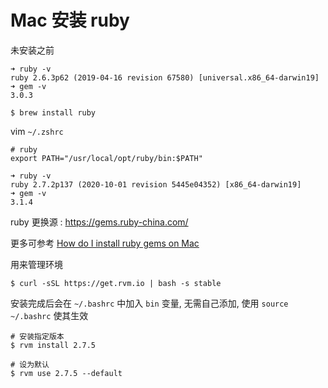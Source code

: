 # Mac 安装 ruby

未安装之前

```
➜ ruby -v
ruby 2.6.3p62 (2019-04-16 revision 67580) [universal.x86_64-darwin19]
➜ gem -v
3.0.3
```

```
$ brew install ruby
```

vim `~/.zshrc`

```
# ruby
export PATH="/usr/local/opt/ruby/bin:$PATH"
```

```
➜ ruby -v
ruby 2.7.2p137 (2020-10-01 revision 5445e04352) [x86_64-darwin19]
➜ gem -v
3.1.4
```

ruby 更换源 : https://gems.ruby-china.com/

更多可参考 [How do I install ruby gems on Mac](https://stackoverflow.com/questions/39381360/how-do-i-install-ruby-gems-on-mac)

用来管理环境

```
$ curl -sSL https://get.rvm.io | bash -s stable
```

安装完成后会在 `~/.bashrc` 中加入 `bin` 变量, 无需自己添加, 使用 `source ~/.bashrc` 使其生效

```
# 安装指定版本
$ rvm install 2.7.5 

# 设为默认
$ rvm use 2.7.5 --default
```

